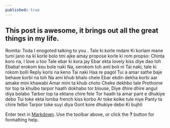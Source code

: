 ```yaml
---
published: true
---
```






## This post is awesome, it brings out all the great things in my life.

Romita: Toda I enogoted talking to you .
Tale ki korle mdam
	Ki korlam mane
    tumi jano na ki korle
    bolo 
    tmi ajke amay propose korle
    ki rom propso: 
    Chinta koro na, I love u too
    Tale ebar ki kora jay
    Ebar ekta lovely kiss diye dao toh
    Ebaba! erokom keu bole naki
    Na, serokom toh ami boli ni
    Tai naki, tale ki rokom bolli
    Reply koris na keno
    Tai naki
    Haa re pagol
    Tui a
    amar sathe baje behave korbi na toh
    Na ami khub bhalo chele
    Ebar ekdin dekha korbi aar amake mini khawabi
    Amar mini ta khub choto
    Cheke dekhbo tale
    Prothome tor top ta khulbo
    tarpor haath dokhabo tor blouse,
    Diye dhire dhire angul diya bolabo
    Tarbor top ta ektane chire fele
    Tor haath ta amar pant e dhukiye debo
    Tui toke ekta lomba french kiss korbo
    Ar toke kolke tule niye
    Panty ta chire felbo
    Tarpor toke suyi diya
    Gont kore dhukiye debo
	Ki bujhli
    

Enter text in [Markdown](http://daringfireball.net/projects/markdown/). Use the toolbar above, or click the **?** button for formatting help.
